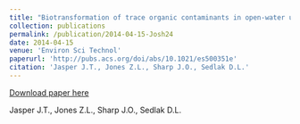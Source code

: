 ```yaml
---
title: "Biotransformation of trace organic contaminants in open-water unit process treatment wetlands"
collection: publications
permalink: /publication/2014-04-15-Josh24
date: 2014-04-15
venue: 'Environ Sci Technol'
paperurl: 'http://pubs.acs.org/doi/abs/10.1021/es500351e'
citation: 'Jasper J.T., Jones Z.L., Sharp J.O., Sedlak D.L.'
---
```


<a href='http://pubs.acs.org/doi/abs/10.1021/es500351e'>Download paper here</a>

 Jasper J.T., Jones Z.L., Sharp J.O., Sedlak D.L.
